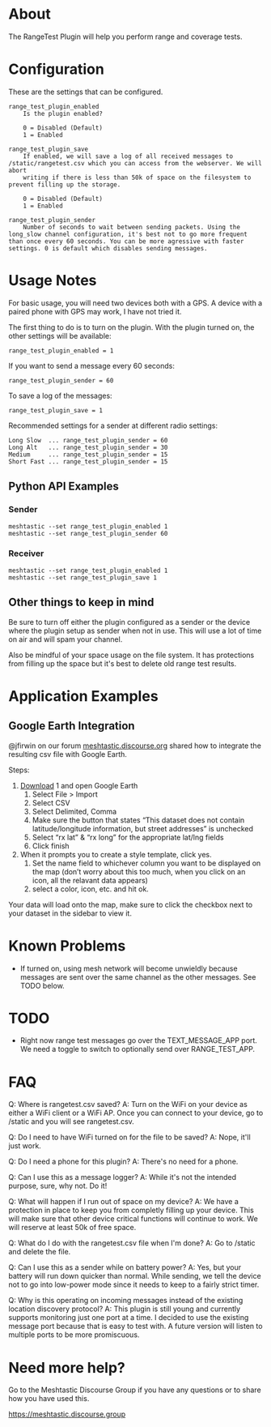 # About

The RangeTest Plugin will help you perform range and coverage tests.

# Configuration

These are the settings that can be configured.

    range_test_plugin_enabled
        Is the plugin enabled?
        
        0 = Disabled (Default)
        1 = Enabled

    range_test_plugin_save
        If enabled, we will save a log of all received messages to /static/rangetest.csv which you can access from the webserver. We will abort
        writing if there is less than 50k of space on the filesystem to prevent filling up the storage.

        0 = Disabled (Default)
        1 = Enabled

    range_test_plugin_sender
        Number of seconds to wait between sending packets. Using the long_slow channel configuration, it's best not to go more frequent than once every 60 seconds. You can be more agressive with faster settings. 0 is default which disables sending messages.

# Usage Notes

For basic usage, you will need two devices both with a GPS. A device with a paired phone with GPS may work, I have not tried it. 

The first thing to do is to turn on the plugin. With the plugin turned on, the other settings will be available:

	range_test_plugin_enabled = 1

If you want to send a message every 60 seconds:
    
	range_test_plugin_sender = 60

To save a log of the messages:

    range_test_plugin_save = 1

Recommended settings for a sender at different radio settings:

    Long Slow  ... range_test_plugin_sender = 60
    Long Alt   ... range_test_plugin_sender = 30
    Medium     ... range_test_plugin_sender = 15
    Short Fast ... range_test_plugin_sender = 15

## Python API Examples

### Sender 

    meshtastic --set range_test_plugin_enabled 1
    meshtastic --set range_test_plugin_sender 60

### Receiver

    meshtastic --set range_test_plugin_enabled 1
    meshtastic --set range_test_plugin_save 1

## Other things to keep in mind

Be sure to turn off either the plugin configured as a sender or the device where the plugin setup as sender when not in use. This will use a lot of time on air and will spam your channel.

Also be mindful of your space usage on the file system. It has protections from filling up the space but it's best to delete old range test results.

# Application Examples

## Google Earth Integration

@jfirwin on our forum [meshtastic.discourse.org](https://meshtastic.discourse.group/t/new-plugin-rangetestplugin/2591/49?u=mc-hamster) shared how to integrate the resulting csv file with Google Earth.

Steps:

1. [Download](https://www.google.com/earth/versions/#download-pro) 1 and open Google Earth
   1. Select File > Import
   2. Select CSV
   3. Select Delimited, Comma
   4. Make sure the button that states “This dataset does not contain latitude/longitude information, but street addresses” is unchecked
   5. Select “rx lat” & “rx long” for the appropriate lat/lng fields
   6. Click finish
2. When it prompts you to create a style template, click yes.
   1. Set the name field to whichever column you want to be displayed on the map (don’t worry about this too much, when you click on an icon, all the relavant data appears)
   2. select a color, icon, etc. and hit ok.

Your data will load onto the map, make sure to click the checkbox next to your dataset in the sidebar to view it.

# Known Problems

* If turned on, using mesh network will become unwieldly because messages are sent over the same channel as the other messages. See TODO below.

# TODO

* Right now range test messages go over the TEXT_MESSAGE_APP port. We need a toggle to switch to optionally send over RANGE_TEST_APP.

# FAQ

Q: Where is rangetest.csv saved?
A: Turn on the WiFi on your device as either a WiFi client or a WiFi AP. Once you can connect to your device, go to /static and you will see rangetest.csv.

Q: Do I need to have WiFi turned on for the file to be saved?
A: Nope, it'll just work.

Q: Do I need a phone for this plugin?
A: There's no need for a phone.

Q: Can I use this as a message logger?
A: While it's not the intended purpose, sure, why not. Do it!

Q: What will happen if I run out of space on my device?
A: We have a protection in place to keep you from completly filling up your device. This will make sure that other device critical functions will continue to work. We will reserve at least 50k of free space.

Q: What do I do with the rangetest.csv file when I'm done?
A: Go to /static and delete the file.

Q: Can I use this as a sender while on battery power?
A: Yes, but your battery will run down quicker than normal. While sending, we tell the device not to go into low-power mode since it needs to keep to a fairly strict timer.

Q: Why is this operating on incoming messages instead of the existing location discovery protocol?
A: This plugin is still young and currently supports monitoring just one port at a time. I decided to use the existing message port because that is easy to test with. A future version will listen to multiple ports to be more promiscuous. 

# Need more help?

Go to the Meshtastic Discourse Group if you have any questions or to share how you have used this.

https://meshtastic.discourse.group
